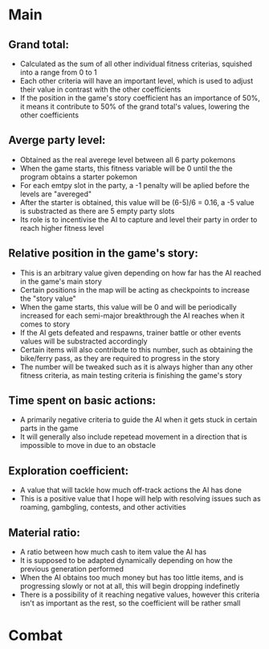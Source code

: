 # Main

## Grand total:
+ Calculated as the sum of all other individual fitness criterias, squished into a range from 0 to 1
+ Each other criteria will have an important level, which is used to adjust their value in contrast with the other coefficients
+ If the position in the game's story coefficient has an importance of 50%, it means it contribute to 50% of the grand total's values, lowering the other coefficients

## Averge party level:
+ Obtained as the real averege level between all 6 party pokemons
+ When the game starts, this fitness variable will be 0 until the the program obtains a starter pokemon
+ For each emtpy slot in the party, a -1 penalty will be aplied before the levels are "avereged"
+ After the starter is obtained, this value will be (6-5)/6 = 0.16, a -5 value is substracted as there are 5 empty party slots
+ Its role is to incentivise the AI to capture and level their party in order to reach higher fitness level

## Relative position in the game's story:
+ This is an arbitrary value given depending on how far has the AI reached in the game's main story
+ Certain positions in the map will be acting as checkpoints to increase the "story value"
+ When the game starts, this value will be 0 and will be periodically increased for each semi-major breakthrough the AI reaches when it comes to story
+ If the AI gets defeated and respawns, trainer battle or other events values will be substracted accordingly
+ Certain items will also contribute to this number, such as obtaining the bike/ferry pass, as they are required to progress in the story
+ The number will be tweaked such as it is always higher than any other fitness criteria, as main testing criteria is finishing the game's story

## Time spent on basic actions:
+ A primarily negative criteria to guide the AI when it gets stuck in certain parts in the game
+ It will generally also include repetead movement in a direction that is impossible to move in due to an obstacle

## Exploration coefficient:
+ A value that will tackle how much off-track actions the AI has done
+ This is a positive value that I hope will help with resolving issues such as roaming, gambgling, contests, and other activities

## Material ratio:
+ A ratio between how much cash to item value the AI has
+ It is supposed to be adapted dynamically depending on how the previous generation performed
+ When the AI obtains too much money but has too little items, and is progressing slowly or not at all, this will begin dropping indefinetly
+ There is a possibility of it reaching negative values, however this criteria isn't as important as the rest, so the coefficient will be rather small

# Combat
 
# 